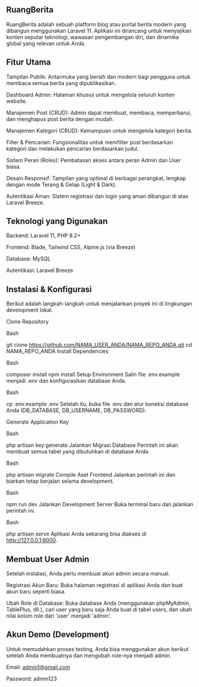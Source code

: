 ## RuangBerita
RuangBerita adalah sebuah platform blog atau portal berita modern yang dibangun menggunakan Laravel 11. Aplikasi ini dirancang untuk menyajikan konten seputar teknologi, wawasan pengembangan diri, dan dinamika global yang relevan untuk Anda.

## Fitur Utama
Tampilan Publik: Antarmuka yang bersih dan modern bagi pengguna untuk membaca semua berita yang dipublikasikan.

Dashboard Admin: Halaman khusus untuk mengelola seluruh konten website.

Manajemen Post (CRUD): Admin dapat membuat, membaca, memperbarui, dan menghapus post berita dengan mudah.

Manajemen Kategori (CRUD): Kemampuan untuk mengelola kategori berita.

Filter & Pencarian: Fungsionalitas untuk memfilter post berdasarkan kategori dan melakukan pencarian berdasarkan judul.

Sistem Peran (Roles): Pembatasan akses antara peran Admin dan User biasa.

Desain Responsif: Tampilan yang optimal di berbagai perangkat, lengkap dengan mode Terang & Gelap (Light & Dark).

Autentikasi Aman: Sistem registrasi dan login yang aman dibangun di atas Laravel Breeze.

## Teknologi yang Digunakan
Backend: Laravel 11, PHP 8.2+

Frontend: Blade, Tailwind CSS, Alpine.js (via Breeze)

Database: MySQL

Autentikasi: Laravel Breeze

## Instalasi & Konfigurasi
Berikut adalah langkah-langkah untuk menjalankan proyek ini di lingkungan development lokal.

Clone Repository

Bash

git clone https://github.com/NAMA_USER_ANDA/NAMA_REPO_ANDA.git
cd NAMA_REPO_ANDA
Install Dependencies

Bash

composer install
npm install
Setup Environment
Salin file .env.example menjadi .env dan konfigurasikan database Anda.

Bash

cp .env.example .env
Setelah itu, buka file .env dan atur koneksi database Anda (DB_DATABASE, DB_USERNAME, DB_PASSWORD).

Generate Application Key

Bash

php artisan key:generate
Jalankan Migrasi Database
Perintah ini akan membuat semua tabel yang dibutuhkan di database Anda.

Bash

php artisan migrate
Compile Aset Frontend
Jalankan perintah ini dan biarkan tetap berjalan selama development.

Bash

npm run dev
Jalankan Development Server
Buka terminal baru dan jalankan perintah ini.

Bash

php artisan serve
Aplikasi Anda sekarang bisa diakses di http://127.0.0.1:8000.

## Membuat User Admin
Setelah instalasi, Anda perlu membuat akun admin secara manual.

Registrasi Akun Baru: Buka halaman registrasi di aplikasi Anda dan buat akun baru seperti biasa.

Ubah Role di Database: Buka database Anda (menggunakan phpMyAdmin, TablePlus, dll.), cari user yang baru saja Anda buat di tabel users, dan ubah nilai kolom role dari 'user' menjadi 'admin'.

## Akun Demo (Development)
Untuk memudahkan proses testing, Anda bisa menggunakan akun berikut setelah Anda membuatnya dan mengubah role-nya menjadi admin.

Email: admin1@gmail.com

Password: admin123
